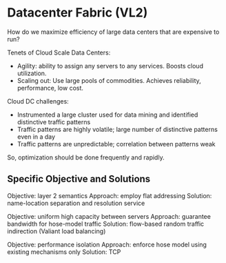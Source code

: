# Datacenter Fabric (VL2)

How do we maximize efficiency of large data centers that are expensive to run?

Tenets of Cloud Scale Data Centers:

- Agility: ability to assign any servers to any services. Boosts cloud utilization.
- Scaling out: Use large pools of commodities. Achieves reliability, performance, low cost.

Cloud DC challenges:

- Instrumented a large cluster used for data mining and identified distinctive traffic patterns
- Traffic patterns are highly volatile; large number of distinctive patterns even in a day
- Traffic patterns are unpredictable; correlation between patterns weak

So, optimization should be done frequently and rapidly.

## Specific Objective and Solutions

Objective: layer 2 semantics
Approach: employ flat addressing
Solution: name-location separation and resolution service

Objective: uniform high capacity between servers
Approach: guarantee bandwidth for hose-model traffic
Solution: flow-based random traffic indirection (Valiant load balancing)

Objective: performance isolation
Approach: enforce hose model using existing mechanisms only
Solution: TCP